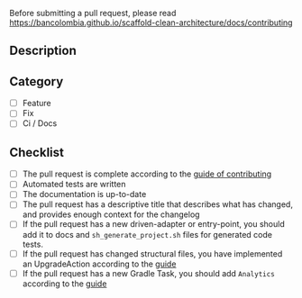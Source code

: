 Before submitting a pull request, please read
https://bancolombia.github.io/scaffold-clean-architecture/docs/contributing

## Description
<!--- Describe your changes in detail -->

## Category
- [ ] Feature
- [ ] Fix
- [ ] Ci / Docs

## Checklist
- [ ] The pull request is complete according to the [guide of contributing](https://bancolombia.github.io/scaffold-clean-architecture/docs/contributing)
- [ ] Automated tests are written
- [ ] The documentation is up-to-date
- [ ] The pull request has a descriptive title that describes what has changed, and provides enough context for the changelog
- [ ] If the pull request has a new driven-adapter or entry-point, you should add it to docs and `sh_generate_project.sh` files for generated code tests.
- [ ] If the pull request has changed structural files, you have implemented an UpgradeAction according to the [guide](http://localhost:3000/scaffold-clean-architecture/docs/contributing#more-on-pull-requests)
- [ ] If the pull request has a new Gradle Task, you should add `Analytics` according to the [guide](http://localhost:3000/scaffold-clean-architecture/docs/contributing)
